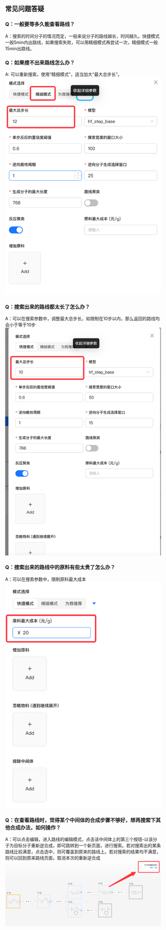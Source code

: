## 常见问题答疑

### Q：一般要等多久能查看路线？
A：搜索的时间分子的情况而定，一般来说分子的路线越长，时间越久。快捷模式一般5min内出路线，如果搜索失败，可以用精细模式再尝试一次，精细模式一般15min出路线。


### Q：如果搜不出来路线怎么办？
A: 可以重新搜索，使用“精细模式”，适当加大“最大总步长”。
![](./images/img_94.png)

### Q：搜索出来的路线都太长了怎么办？
A：可以在搜索参数中，调整最大总步长，如限制在10步以内，那么返回的路线均会小于等于10步
![](./images/img_95.png)

### Q：搜索出来的路线中的原料有些太贵了怎么办？
A：可以在搜索参数中，限制原料最大成本
![](./images/img_96.png)


### Q：在查看路线时，觉得某个中间体的合成步骤不够好，想再搜索下其他合成办法，如何操作？
A：可以点击编辑，进入路线的编辑模式，点击该中间体上的第三个按钮-以该分子为目标分子重新逆合成，即可跳转到一个新页面，进行搜索。若对搜索出的某条路线比较满意，点击选中，则可覆盖到原来的路线上。若对搜索的结果均不满意，则可以回到原来路线页面，取消本次的重新逆合成
![](./images/img_97.png)